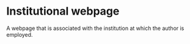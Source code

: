 # Institutional webpage

A webpage that is associated with the institution at which the author is employed.
